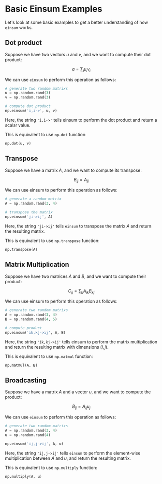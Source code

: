 # Basic Einsum Examples

Let's look at some basic examples to get a better understanding of how `einsum` works.

## Dot product

Suppose we have two vectors $u$ and $v$, and we want to compute their dot product:

$$
a = \sum_i u_i v_i
$$

We can use `einsum` to perform this operation as follows:

```python
# generate two random matrixs
u = np.random.rand(3)
v = np.random.rand(3)

# compute dot product
np.einsum('i,i->', u, v)
```

Here, the string `'i,i->'` tells einsum to perform the dot product and return a scalar value.

This is equivalent to use `np.dot` function:

```python
np.dot(u, v)
```

## Transpose

Suppose we have a matrix $A$, and we want to compute its transpose:

$$
B_{ij} = A_{ji}
$$

We can use einsum to perform this operation as follows:

```python
# generate a random matrix
A = np.random.rand(3, 4)

# transpose the matrix
np.einsum('ji->ij', A)
```

Here, the string `'ji->ij'` tells `einsum` to transpose the matrix $A$ and return the resulting matrix.

This is equivalent to use `np.transpose` function:

```python
np.transpose(A)
```

## Matrix Multiplication

Suppose we have two matrices $A$ and $B$, and we want to compute their product:

$$
C_{ij} = \sum_k A_{ik}B_{kj}
$$

We can use einsum to perform this operation as follows:

```python
# generate two random matrixs
A = np.random.rand(3, 4)
B = np.random.rand(4, 5)

# compute product
np.einsum('ik,kj->ij', A, B)
```

Here, the string `'ik,kj->ij'` tells einsum to perform the matrix multiplication and return the resulting matrix with dimensions $(i,j)$.

This is equivalent to use `np.matmul` function:

```python
np.matmul(A, B)
```

## Broadcasting

Suppose we have a matrix $A$ and a vector $u$, and we want to compute the product:

$$
B_{ij} = A_{ij}u_j
$$

We can use `einsum` to perform this operation as follows:

```python
# generate two random matrixs
A = np.random.rand(3, 4)
u = np.random.rand(4)

np.einsum('ij,j->ij', A, u)
```

Here, the string `'ij,j->ij'` tells `einsum` to perform the element-wise multiplication between $A$ and $u$, and return the resulting matrix.

This is equivalent to use `np.multiply` function:

```python
np.multiply(A, u)
```
